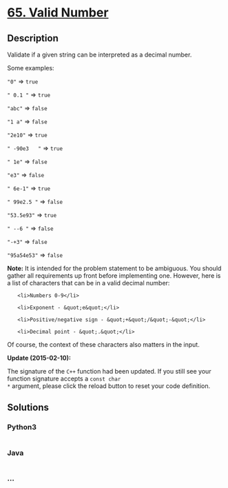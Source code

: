 # [65. Valid Number](https://leetcode.com/problems/valid-number)

## Description
<p>Validate if a given string can be interpreted as&nbsp;a decimal number.</p>



<p>Some examples:<br />

<code>&quot;0&quot;</code> =&gt; <code>true</code><br />

<code>&quot; 0.1 &quot;</code> =&gt; <code>true</code><br />

<code>&quot;abc&quot;</code> =&gt; <code>false</code><br />

<code>&quot;1 a&quot;</code> =&gt; <code>false</code><br />

<code>&quot;2e10&quot;</code> =&gt; <code>true</code><br />

<code>&quot; -90e3&nbsp; &nbsp;&quot;</code> =&gt; <code>true</code><br />

<code>&quot; 1e&quot;</code> =&gt; <code>false</code><br />

<code>&quot;e3&quot;</code> =&gt; <code>false</code><br />

<code>&quot; 6e-1&quot;</code> =&gt; <code>true</code><br />

<code>&quot; 99e2.5&nbsp;&quot;</code> =&gt; <code>false</code><br />

<code>&quot;53.5e93&quot;</code> =&gt; <code>true</code><br />

<code>&quot; --6 &quot;</code> =&gt; <code>false</code><br />

<code>&quot;-+3&quot;</code> =&gt; <code>false</code><br />

<code>&quot;95a54e53&quot;</code> =&gt; <code>false</code></p>



<p><strong>Note:</strong> It is intended for the problem statement to be ambiguous. You should gather all requirements up front before implementing one. However, here is a list of characters that can be in a valid decimal number:</p>



<ul>

	<li>Numbers 0-9</li>

	<li>Exponent - &quot;e&quot;</li>

	<li>Positive/negative sign - &quot;+&quot;/&quot;-&quot;</li>

	<li>Decimal point - &quot;.&quot;</li>

</ul>



<p>Of course, the context of these characters also matters in the input.</p>



<p><strong>Update (2015-02-10):</strong><br />

The signature of the <code>C++</code> function had been updated. If you still see your function signature accepts a <code>const char *</code> argument, please click the reload button to reset your code definition.</p>




## Solutions


<!-- tabs:start -->

### **Python3**

```python

```

### **Java**

```java

```

### **...**
```

```

<!-- tabs:end -->